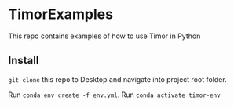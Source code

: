 # TimorExamples
This repo contains examples of how to use Timor in Python

## Install
`git clone` this repo to Desktop and navigate into project root folder.

Run `conda env create -f env.yml`.
Run `conda activate timor-env`
